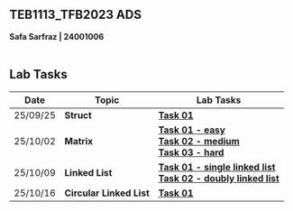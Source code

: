 ## TEB1113_TFB2023 ADS<br>
**Safa Sarfraz | 24001006**<br><br>

## Lab Tasks

| Date       | Topic | Lab Tasks |
|------------|-----------|-----------|
| 25/09/25 | **Struct** |[**Task 01**](https://github.com/vviperinae/TEB1113_TFB2023_DSA/blob/main/25_09_25/task1.cpp) |
| 25/10/02 | **Matrix** | [**Task 01 - easy**](https://github.com/vviperinae/TEB1113_TFB2023_DSA/blob/main/25_10_02/task2_easy.cpp)<br>[**Task 02 - medium**](https://github.com/vviperinae/TEB1113_TFB2023_DSA/blob/main/25_10_02/task2_medium.cpp)<br>[**Task 03 - hard**](https://github.com/vviperinae/TEB1113_TFB2023_DSA/blob/main/25_10_02/task2_hard.cpp)|
| 25/10/09 | **Linked List** |[**Task 01 - single linked list**](https://github.com/vviperinae/TEB1113_TFB2023_DSA/blob/main/25_10_09/task1.cpp)<br>[**Task 02 - doubly linked list**](https://github.com/vviperinae/TEB1113_TFB2023_DSA/blob/main/25_10_09/task2.cpp)|
| 25/10/16 | **Circular Linked List** |[**Task 01**](https://github.com/vviperinae/TEB1113_TFB2023_DSA/blob/main/25_10_16/task1.cpp)|

